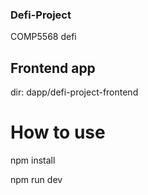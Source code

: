 ### Defi-Project
COMP5568 defi

## Frontend app
dir: dapp/defi-project-frontend

# How to use
npm install

npm run dev

